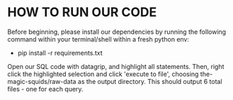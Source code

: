 # HOW TO RUN OUR CODE

Before beginning, please install our dependencies by running the following command within your terminal/shell within a fresh python env:
- pip install -r requirements.txt

Open our SQL code with datagrip, and highlight all statements. Then, right click the highlighted selection and click 'execute to file', choosing the-magic-squids/raw-data as the output directory. This should output 6 total files - one for each query.